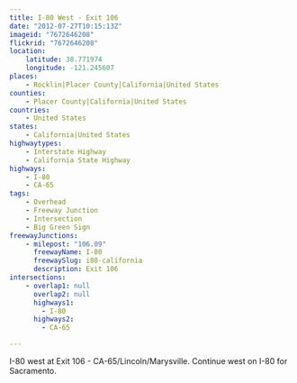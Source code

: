 ```yaml
---
title: I-80 West - Exit 106
date: "2012-07-27T10:15:13Z"
imageid: "7672646208"
flickrid: "7672646208"
location:
    latitude: 38.771974
    longitude: -121.245607
places:
    - Rocklin|Placer County|California|United States
counties:
    - Placer County|California|United States
countries:
    - United States
states:
    - California|United States
highwaytypes:
    - Interstate Highway
    - California State Highway
highways:
    - I-80
    - CA-65
tags:
    - Overhead
    - Freeway Junction
    - Intersection
    - Big Green Sign
freewayJunctions:
    - milepost: "106.09"
      freewayName: I-80
      freewaySlug: i80-california
      description: Exit 106
intersections:
    - overlap1: null
      overlap2: null
      highways1:
        - I-80
      highways2:
        - CA-65

---
```

I-80 west at Exit 106 - CA-65/Lincoln/Marysville.  Continue west on I-80 for Sacramento.